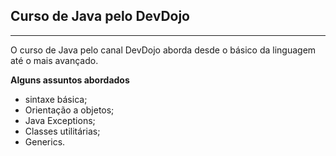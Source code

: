 ## Curso de Java pelo DevDojo ##
***
O curso de Java pelo canal DevDojo aborda desde o básico da linguagem
até o mais avançado. 

**Alguns assuntos abordados**
* sintaxe básica;
* Orientação a objetos;
* Java Exceptions;
* Classes utilitárias; 
* Generics.

